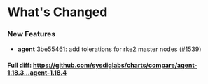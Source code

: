 # What's Changed

### New Features
- **agent** [3be55461](https://github.com/sysdiglabs/charts/commit/3be55461cc3b28f710c1000583018c9584616681): add tolerations for rke2 master nodes ([#1539](https://github.com/sysdiglabs/charts/issues/1539))
#### Full diff: https://github.com/sysdiglabs/charts/compare/agent-1.18.3...agent-1.18.4
